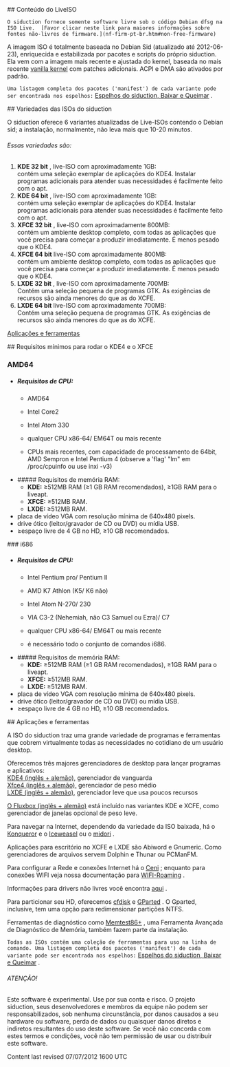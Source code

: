 <div id="main-page"></div>
<div class="divider" id="cd-content"></div>
## Conteúdo do LiveISO

`O siduction fornece somente software livre sob o código Debian dfsg na ISO Live.  [Favor clicar neste link para maiores informações sobre fontes não-livres de firmware.](nf-firm-pt-br.htm#non-free-firmware) `

A imagem ISO é totalmente baseada no Debian Sid (atualizado até 2012-06-23), enriquecida e estabilizada por pacotes e scripts do próprio siduction. Ela vem com a imagem mais recente e ajustada do kernel, baseada no mais recente  [vanilla kernel](http://www.kernel.org/)  com patches adicionais. ACPI e DMA são ativados por padrão.

`Uma listagem completa dos pacotes ('manifest') de cada variante pode ser encontrada nos espelhos:`  [Espelhos do siduction, Baixar e Queimar](cd-dl-burning-pt-br.htm#download-siduction) .

<div class="divider" id="release-vari"></div>
## Variedades das ISOs do siduction

O siduction oferece 6 variantes atualizadas de Live-ISOs contendo o Debian sid; a instalação, normalmente, não leva mais que 10-20 minutos. 

###### Essas variedades são:

1.  **KDE 32 bit** , live-ISO com aproximadamente 1GB:  
   contém uma seleção exemplar de aplicações do KDE4. Instalar programas adicionais para atender suas necessidades é facilmente feito com o apt.  
2.  **KDE 64 bit** , live-ISO com aproximadamente 1GB:  
   contém uma seleção exemplar de aplicações do KDE4. Instalar programas adicionais para atender suas necessidades é facilmente feito com o apt.  
3.  **XFCE 32 bit** , live-ISO com aproximadamente 800MB:  
   contém um ambiente desktop completo, com todas as aplicações que você precisa para começar a produzir imediatamente. É menos pesado que o KDE4.  
4.  **XFCE 64 bit**  live-ISO com aproximadamente 800MB:  
   contém um ambiente desktop completo, com todas as aplicações que você precisa para começar a produzir imediatamente. É menos pesado que o KDE4.  
5.  **LXDE 32 bit** , live-ISO com aproximadamente 700MB:  
   Contém uma seleção pequena de programas GTK. As exigências de recursos são ainda menores do que as do XCFE.  
6.  **LXDE 64 bit**  live-ISO com aproximadamente 700MB:  
   Contém uma seleção pequena de programas GTK. As exigências de recursos são ainda menores do que as do XCFE.  

 [Aplicações e ferramentas](cd-content-pt-br.htm#apps-tools) 

<div class="divider" id="system-requirements"></div>
## Requisitos mínimos para rodar o KDE4 e o XFCE

### AMD64

+ ##### Requisitos de CPU:
  
   <ul>  
   <li>AMD64  
+ Intel Core2  
+ Intel Atom 330  
+ qualquer CPU x86-64/ EM64T ou mais recente  
+ CPUs mais recentes, com capacidade de processamento de 64bit, AMD Sempron e Intel Pentium 4 (observe a 'flag' "lm" em /proc/cpuinfo ou use inxi -v3)  

</li>
<li>
##### Requisitos de memória RAM:

+  **KDE:** &ge;512MB RAM (&ge;1 GB RAM recomendados), &ge;1GB RAM para o liveapt.  
+  **XFCE:**  &ge;512MB RAM.  
+  **LXDE:**  &ge;512MB RAM.  

</li>
<li>placa de vídeo VGA com resolução mínima de 640x480 pixels.</li>
<li>drive ótico (leitor/gravador de CD ou DVD) ou mídia USB.</li>
<li>&ge;espaço livre de 4 GB no HD, &ge;10 GB recomendados.</li>
</ul>
### i686

+ ##### Requisitos de CPU:
  
   <ul>  
   <li>Intel Pentium pro/ Pentium II  
+ AMD K7 Athlon (K5/ K6 não)  
+ Intel Atom N-270/ 230  
+ VIA C3-2 (Nehemiah, não C3 Samuel ou Ezra)/ C7  
+ qualquer CPU x86-64/ EM64T ou mais recente  
+ é necessário todo o conjunto de comandos i686.  

</li>
<li>
##### Requisitos de memória RAM:

+  **KDE:** &ge;512MB RAM (&ge;1 GB RAM recomendados), &ge;1GB RAM para o liveapt.  
+  **XFCE:**  &ge;512MB RAM.  
+  **LXDE:**  &ge;512MB RAM.  

</li>
<li>placa de vídeo VGA com resolução mínima de 640x480 pixels.</li>
<li>drive ótico (leitor/gravador de CD ou DVD) ou mídia USB.</li>
<li>&ge;espaço livre de 4 GB no HD, &ge;10 GB recomendados.</li>
</ul>
<div class="divider" id="apps-tools"></div>
## Aplicações e ferramentas

 A ISO do siduction traz uma grande variedade de programas e ferramentas que cobrem virtualmente todas as necessidades no cotidiano de um usuário desktop.

Oferecemos três majores gerenciadores de desktop para lançar programas e aplicativos:  
 [KDE4 (inglês + alemão),](http://www.kde.org/)  gerenciador de vanguarda  
 [Xfce4 (inglês + alemão),](http://www.xfce.org/)  gerenciador de peso médio  
 [LXDE (inglês + alemão),](http://www.lxde.org/)  gerenciador leve que usa poucos recursos

 [O Fluxbox (inglês + alemão)](http://fluxbox.org/)  está incluído nas variantes KDE e XCFE, como gerenciador de janelas opcional de peso leve. 

Para navegar na Internet, dependendo da variedade da ISO baixada, há o  [Konqueror](http://www.konqueror.org/)  e o  [Iceweasel](http://www.mozilla.com/)  ou o  [midori](http://www.twotoasts.de/index.php?/pages/midori_summary.html/) .

Aplicações para escritório no XCFE e LXDE são Abiword e Gnumeric. Como gerenciadores de arquivos servem Dolphin e Thunar ou PCManFM.

Para configurar a Rede e conexões Internet há o  [Ceni](inet-ceni-pt-br.htm#netcardconfig) ; enquanto para conexões WIFI veja nossa documentação para  [WIFI-Roaming](inet-wpagui-pt-br.htm) .

Informações para drivers não livres você encontra  [aqui](nf-firm-pt-br.htm#non-free-firmware) .

Para particionar seu HD, oferecemos  [cfdisk](part-cfdisk-pt-br.htm#disknames)  e  [GParted](http://gparted.sourceforge.net/) . O Gparted, inclusive, tem uma opção para redimensionar partições NTFS.

Ferramentas de diagnóstico como  [Memtest86+](http://www.memtest.org/) , uma Ferramenta Avançada de Diagnóstico de Memória, também fazem parte da instalação.

`Todas as ISOs contêm uma coleção de ferramentas para uso na linha de comando. Uma listagem completa dos pacotes ('manifest') de cada variante pode ser encontrada nos espelhos:`  [Espelhos do siduction, Baixar e Queimar](cd-dl-burning-pt-br.htm#download-siduction) .

###### ATENÇÃO!

Este software é experimental. Use por sua conta e risco. O projeto siduction, seus desenvolvedores e membros da equipe não podem ser responsabilizados, sob nenhuma circunstância, por danos causados a seu hardware ou software, perda de dados ou quaisquer danos diretos e indiretos resultantes do uso deste software. Se você não concorda com estes termos e condições, você não tem permissão de usar ou distribuir este software.

<div id="rev">Content last revised 07/07/2012 1600 UTC</div>
